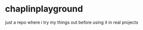 chaplinplayground
=================

just a repo where i try my things out before using it in real projects
